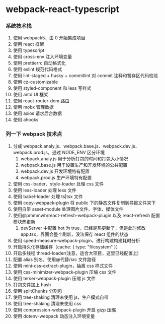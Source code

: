 # webpack-react-typescript

### 系统技术栈

1. 使用 webpack5，由 0 开始集成项目
2. 使用 react 框架
3. 使用 typescript
4. 使用 cross-env 注入环境变量
5. 使用 prettierrc 自动格式化
6. 使用 eslint 规范代码格式
7. 使用 lint-staged + husky + commitlint 对 commit 注释和暂存区代码检验
8. 使用 cz-customizable
9. 使用 styled-component 和 less 写样式
10. 使用 antd UI 框架
11. 使用 react-router-dom 路由
12. 使用 mobx 管理数据
13. 使用 axios 请求后台数据
14. 使用 ahooks

### 列一下 webpack 技术点

1. 分成 webpack.analy.js、webpack.base.js、webpack.dev.js、webpack.prod.js，通过 NODE_ENV 区分环境
   1. webpack.analy.js 用于分析打包的时间和打包大小情况
   2. webpack.base.js 用于设置生产和开发环境的公共配置
   3. webpack.dev.js 开发环境特有配置
   4. webpack.prod.js 生产环境特有配置
2. 使用 css-loader、style-loader 处理 css 文件
3. 使用 less-loader 处理 less 文件
4. 使用 babel-loader 处理 ts|tsx 文件
5. 使用 copy-webpack-plugin 将 public 下的静态文件复制到导报文件夹下
6. 使用自带 asset-module 处理图片文件、字体、媒体文件
7. 使用@pmmmwh/react-refresh-webpack-plugin 以及 react-refresh 配置模块热更新
   1. devServer 中配置 hot 为 true，已经是热更新了，但是此时修改 app.tsx，界面会整个刷新，没法保存 react 组件的状态
8. 使用 speed-measure-webpack-plugin，进行构建构建耗时分析
9. 开启持久化存储缓存（cache: { type: "filesystem" }）
10. 开启多线程 thread-loader(注意，适合大项目，这里已经配置上)
11. 配置 alias 别名，使用@代替/src 文件路径
12. 使用 mini-css-extract-plugin，抽离 css 样式文件
13. 使用 css-minimizer-webpack-plugin 压缩 css 文件
14. 使用 terser-webpack-plugin 压缩 js 文件
15. 打包文件加上 hash
16. 使用 splitChunks 分割包
17. 使用 tree-shaking 清理未使用 js，生产模式自带
18. 使用 tree-shaking 清理未使用 css
19. 使用 compression-webpack-plugin 开启 gizp 压缩
20. 使用 dotenv-webpack 动态注入环境变量
